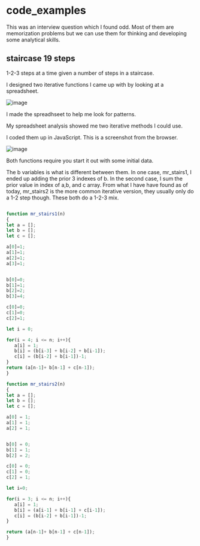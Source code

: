 # code_examples

This was an interview question which I found odd. Most of them are memorization problems but we can use them for thinking and developing some analytical skills.


## staircase 19 steps

1-2-3 steps at a time given a number of steps in a staircase.

I designed two iterative functions I came up with by looking at a spreadsheet.

![image](https://user-images.githubusercontent.com/5507643/150047645-9c4ca817-61a1-4fe2-beb4-f16dc0cd8d11.png)

I made the spreadhseet to help me look for patterns. 

My spreadsheet analysis showed me two iterative methods I could use. 

I coded them up in JavaScript. This is a screenshot from the browser.

![image](https://user-images.githubusercontent.com/5507643/150048754-db690a6a-f633-4333-9b3b-ed93cabae417.png)

Both functions require you start it out with some initial data.

The b variables is what is different between them. In one case, mr_stairs1, I ended up adding the prior 3 indexes of b. In the second case, I sum the prior value in index of a,b, and c array. From what I have have found as of today, mr_stairs2 is the more common iterative version, they usually only do a 1-2 step though. These both do a 1-2-3 mix.

```javascript

function mr_stairs1(n)
{
let a = [];
let b = [];
let c = [];

a[0]=1;
a[1]=1;
a[2]=1;
a[3]=1;


b[0]=0;
b[1]=1;
b[2]=2;
b[3]=4;

c[0]=0;
c[1]=0;
c[2]=1;

let i = 0;

for(i = 4; i <= n; i++){
   a[i] = 1;
   b[i] = (b[i-3] + b[i-2] + b[i-1]);
   c[i] = (b[i-2] + b[i-1])-1;
}
return (a[n-1]+ b[n-1] + c[n-1]);
}

function mr_stairs2(n)
{
let a = [];
let b = [];
let c = [];

a[0] = 1;
a[1] = 1;
a[2] = 1;


b[0] = 0;
b[1] = 1;
b[2] = 2;

c[0] = 0;
c[1] = 0;
c[2] = 1;

let i=0;

for(i = 3; i <= n; i++){
   a[i] = 1;
   b[i] = (a[i-1] + b[i-1] + c[i-1]);
   c[i] = (b[i-2] + b[i-1])-1;
}

return (a[n-1]+ b[n-1] + c[n-1]);
}
```
